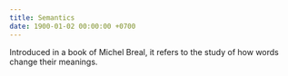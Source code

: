 ```yaml
---
title: Semantics
date: 1900-01-02 00:00:00 +0700
---
```


Introduced in a book of Michel Breal, it refers to the study of how words change their meanings.
